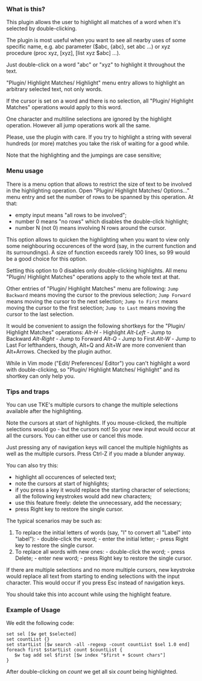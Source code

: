

### What is this?

This plugin allows the user to highlight all matches of a word when it's selected by double-clicking.

The plugin is most useful when you want to see all nearby uses of some specific name, e.g. abc parameter ($abc, {abc}, set abc ...) or xyz procedure (proc xyz, [xyz], [list xyz $abc] ...).

Just double-click on a word "abc" or "xyz" to highlight it throughout the text.

"Plugin/ Highlight Matches/ Highlight" menu entry allows to highlight an arbitrary selected text, not only words.

If the cursor is set on a word and there is no selection, all "Plugin/ Highlight Matches" operations would apply to this word.

One character and multiline selections are ignored by the highlight operation. However all jump operations work all the same.

Please, use the plugin with care. If you try to highlight a string with several hundreds (or more) matches you take the risk of waiting for a good while.

Note that the highlighting and the jumpings are case sensitive;


### Menu usage

There is a menu option that allows to restrict the size of text to be involved in the highlighting operation. Open "Plugin/ Highlight Matches/ Options..." menu entry and set the number of rows to be spanned by this operation. At that:
  - empty input means "all rows to be involved";
  - number 0 means  "no rows" which disables the double-click highlight;
  - number N (not 0) means involving N rows around the cursor.

This option allows to quicken the highlighting when you want to view only some neighbouring occurences of the word (say, in the current function and its surroundings). A size of function exceeds rarely 100 lines, so 99 would be a good choice for this option.

Setting this option to 0 disables only double-clicking highlights. All menu "Plugin/ Highlight Matches" operations apply to the whole text at that.

Other entries of "Plugin/ Highlight Matches" menu are following:
  `Jump Backward` means moving the cursor to the previous selection;
  `Jump Forward`  means moving the cursor to the next selection;
  `Jump to First` means moving the cursor to the first selection;
  `Jump to Last`  means moving the cursor to the last selection.

It would be convenient to assign the following shortkeys for the "Plugin/ Highlight Matches" operations:
  *Alt-H*     - Highlight
  *Alt-Left*  - Jump to Backward
  *Alt-Right* - Jump to Forward
  *Alt-Q*     - Jump to First
  *Alt-W*     - Jump to Last
For lefthanders, though, Alt+Q and Alt+W are more convenient than Alt+Arrows. Checked by the plugin author.

While in Vim mode ("Edit/ Preferences/ Editor") you can't highlight a word with double-clicking, so "Plugin/ Highlight Matches/ Highlight" and its shortkey can only help you.


### Tips and traps

You can use TKE's multiple cursors to change the multiple selections available after the highlighting.

Note the cursors at start of highlights. If you mouse-clicked, the multiple selections would go - but the cursors not! So your new input would occur at all the cursors. You can either use or cancel this mode.

Just pressing any of navigation keys will cancel the multiple highlights as well as the multiple cursors. Press Ctrl-Z if you made a blunder anyway.

You can also try this:
  - highlight all occurences of selected text;
  - note the cursors at start of highlights;
  - if you press a key it would replace the starting character of selections; all the following keystrokes would add new characters;
  - use this feature freely: delete the unnecessary, add the necessary;
  - press Right key to restore the single cursor.

The typical scenarios may be such as:
  1. To replace the initial letters of words (say, "l" to convert all "Label" into "label"):
    - double-click the word;
    - enter the initial letter;
    - press Right key to restore the single cursor.
  2. To replace all words with new ones:
    - double-click the word;
    - press Delete;
    - enter new word;
    - press Right key to restore the single cursor.

If there are multiple selections and no more multiple cursors, new keystroke would replace all text from starting to ending selections with the input character. This would occur if you press Esc instead of navigation keys.

You should take this into account while using the highlight feature.


### Example of Usage

We edit the following code:

    set sel [$w get $selected]
    set countList {}
    set startList [$w search -all -regexp -count countList $sel 1.0 end]
    foreach first $startList count $countList {
       $w tag add sel $first [$w index "$first + $count chars"]
    }

After double-clicking on _count_ we get all six _count_ being highlighted.

